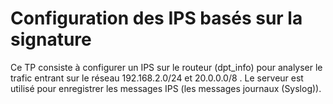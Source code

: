 # Configuration des IPS basés sur la signature
 Ce TP consiste à configurer un IPS sur le routeur (dpt_info) pour analyser le trafic entrant sur le réseau  192.168.2.0/24 et 20.0.0.0/8 . Le serveur est utilisé pour enregistrer les messages IPS (les messages  journaux (Syslog)). 
